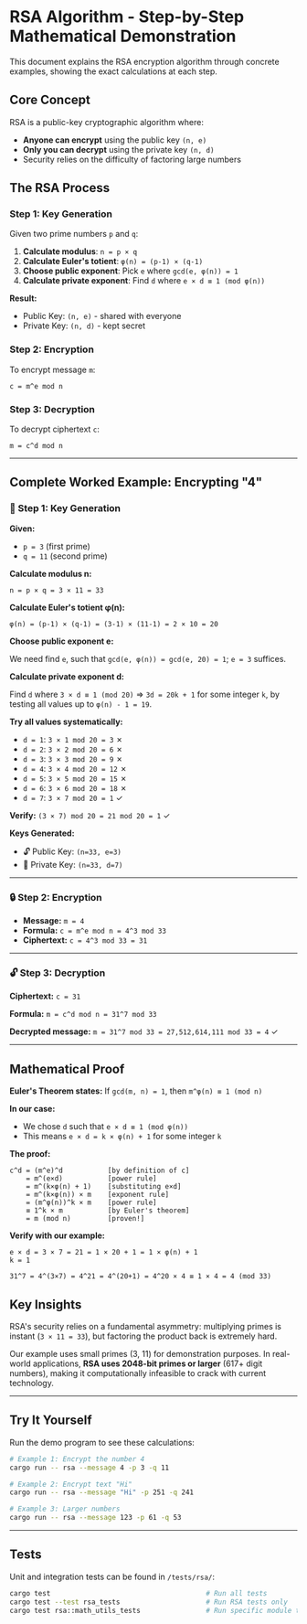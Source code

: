 # RSA Algorithm - Step-by-Step Mathematical Demonstration

This document explains the RSA encryption algorithm through concrete examples, showing the exact calculations at each step.

## Core Concept

RSA is a public-key cryptographic algorithm where:
- **Anyone can encrypt** using the public key `(n, e)`
- **Only you can decrypt** using the private key `(n, d)`
- Security relies on the difficulty of factoring large numbers

## The RSA Process

### Step 1: Key Generation

Given two prime numbers `p` and `q`:

1. **Calculate modulus**: `n = p × q`
2. **Calculate Euler's totient**: `φ(n) = (p-1) × (q-1)`
3. **Choose public exponent**: Pick `e` where `gcd(e, φ(n)) = 1`
4. **Calculate private exponent**: Find `d` where `e × d ≡ 1 (mod φ(n))`

**Result:**
- Public Key: `(n, e)` - shared with everyone
- Private Key: `(n, d)` - kept secret

### Step 2: Encryption

To encrypt message `m`:
```
c = m^e mod n
```

### Step 3: Decryption

To decrypt ciphertext `c`:
```
m = c^d mod n
```

---

## Complete Worked Example: Encrypting "4"

### 📝 Step 1: Key Generation

**Given:**
- `p = 3` (first prime)
- `q = 11` (second prime)

**Calculate modulus n:**
```
n = p × q = 3 × 11 = 33
```

**Calculate Euler's totient φ(n):**
```
φ(n) = (p-1) × (q-1) = (3-1) × (11-1) = 2 × 10 = 20
```

**Choose public exponent e:**

We need find `e`, such that `gcd(e, φ(n)) = gcd(e, 20) = 1`; `e = 3` suffices.

**Calculate private exponent d:**

Find `d` where `3 × d ≡ 1 (mod 20)` => `3d = 20k + 1` for some integer `k`, by testing all values up to `φ(n) - 1 = 19`.

**Try all values systematically:**

- `d = 1`: `3 × 1 mod 20 = 3` ✗
- `d = 2`: `3 × 2 mod 20 = 6` ✗
- `d = 3`: `3 × 3 mod 20 = 9` ✗
- `d = 4`: `3 × 4 mod 20 = 12` ✗
- `d = 5`: `3 × 5 mod 20 = 15` ✗
- `d = 6`: `3 × 6 mod 20 = 18` ✗
- `d = 7`: `3 × 7 mod 20 = 1` ✓

**Verify:** `(3 × 7) mod 20 = 21 mod 20 = 1` ✓

**Keys Generated:**
- 🔓 Public Key: `(n=33, e=3)`
- 🔐 Private Key: `(n=33, d=7)`

---

### 🔒 Step 2: Encryption

- **Message:** `m = 4`
- **Formula:** `c = m^e mod n = 4^3 mod 33`
- **Ciphertext:** `c = 4^3 mod 33 = 31`

---

### 🔓 Step 3: Decryption

**Ciphertext:** `c = 31`

**Formula:** `m = c^d mod n = 31^7 mod 33`

**Decrypted message:** `m = 31^7 mod 33 = 27,512,614,111 mod 33 = 4` ✓

---

## Mathematical Proof

**Euler's Theorem states:**
If `gcd(m, n) = 1`, then `m^φ(n) ≡ 1 (mod n)`

**In our case:**
- We chose `d` such that `e × d ≡ 1 (mod φ(n))`
- This means `e × d = k × φ(n) + 1` for some integer `k`

**The proof:**
```
c^d = (m^e)^d           [by definition of c]
    = m^(e×d)           [power rule]
    = m^(k×φ(n) + 1)    [substituting e×d]
    = m^(k×φ(n)) × m    [exponent rule]
    = (m^φ(n))^k × m    [power rule]
    ≡ 1^k × m           [by Euler's theorem]
    = m (mod n)         [proven!]
```

**Verify with our example:**
```
e × d = 3 × 7 = 21 = 1 × 20 + 1 = 1 × φ(n) + 1
k = 1

31^7 = 4^(3×7) = 4^21 = 4^(20+1) = 4^20 × 4 ≡ 1 × 4 = 4 (mod 33)
```

## Key Insights

RSA's security relies on a fundamental asymmetry: multiplying primes is instant (`3 × 11 = 33`), but factoring the product back is extremely hard.

Our example uses small primes (3, 11) for demonstration purposes. In real-world applications, **RSA uses 2048-bit primes or larger** (617+ digit numbers), making it computationally infeasible to crack with current technology.

---

## Try It Yourself

Run the demo program to see these calculations:

```bash
# Example 1: Encrypt the number 4
cargo run -- rsa --message 4 -p 3 -q 11

# Example 2: Encrypt text "Hi"
cargo run -- rsa --message "Hi" -p 251 -q 241

# Example 3: Larger numbers
cargo run -- rsa --message 123 -p 61 -q 53
```

---

## Tests

Unit and integration tests can be found in `/tests/rsa/`:

```bash
cargo test                                      # Run all tests
cargo test --test rsa_tests                     # Run RSA tests only
cargo test rsa::math_utils_tests                # Run specific module tests
```
